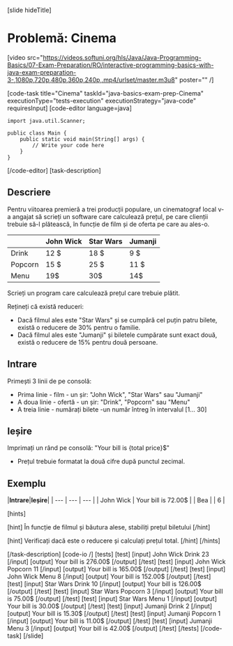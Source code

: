 [slide hideTitle]
# Problemă: Cinema

[video src="https://videos.softuni.org/hls/Java/Java-Programming-Basics/07-Exam-Preparation/RO/interactive-programming-basics-with-java-exam-preparation-3-,1080p,720p,480p,360p,240p,.mp4/urlset/master.m3u8" poster="" /]

[code-task title="Cinema" taskId="java-basics-exam-prep-Cinema" executionType="tests-execution" executionStrategy="java-code" requiresInput]
[code-editor language=java]
```
import java.util.Scanner;

public class Main {
    public static void main(String[] args) {
        // Write your code here
    }
}
```
[/code-editor]
[task-description]
## Descriere
Pentru viitoarea premieră a trei producții populare, un cinematograf local v-a angajat să scrieți un software care calculează prețul, pe care clienții trebuie să-l plătească, în funcție de film și de oferta pe care au ales-o.

|   | John Wick | Star Wars | Jumanji |
| --- | --- | --- | --- |
| Drink | 12 $ | 18 $ | 9 $ |
| Popcorn | 15 $ | 25 $ | 11 $ |
| Menu | 19$ | 30$ | 14$ |

Scrieți un program care calculează prețul care trebuie plătit.

Rețineți că există reduceri:
- Dacă filmul ales este "Star Wars" și se cumpără cel puțin patru bilete, există o reducere de 30% pentru o familie.
- Dacă filmul ales este "Jumanji" și biletele cumpărate sunt exact două, există o reducere de 15% pentru două persoane.

## Intrare
Primești 3 linii de pe consolă:
- Prima linie - film - un șir: "John Wick", "Star Wars" sau "Jumanji"
- A doua linie - ofertă - un șir: "Drink", "Popcorn" sau "Menu"
- A treia linie - numărați bilete -un număr întreg în intervalul [1… 30]

## Ieșire
Imprimați un rând pe consolă: "Your bill is \{total price\}$"
  * Prețul trebuie formatat la două cifre după punctul zecimal.

## Exemplu
|**Intrare**|**Ieșire**|
| --- | --- | --- |
| John Wick | Your bill is 72.00$ | 
| Bea | 
| 6 | 

[hints]

[hint]
În funcție de filmul și băutura alese, stabiliți prețul biletului
[/hint]

[hint]
Verificați dacă este o reducere și calculați prețul total.
[/hint]
[/hints]

[/task-description]
[code-io /]
[tests]
[test]
[input]
John Wick
Drink
23
[/input]
[output]
Your bill is 276.00$
[/output]
[/test]
[test]
[input]
John Wick
Popcorn
11
[/input]
[output]
Your bill is 165.00$
[/output]
[/test]
[test]
[input]
John Wick
Menu
8
[/input]
[output]
Your bill is 152.00$
[/output]
[/test]
[test]
[input]
Star Wars
Drink
10
[/input]
[output]
Your bill is 126.00$
[/output]
[/test]
[test]
[input]
Star Wars
Popcorn
3
[/input]
[output]
Your bill is 75.00$
[/output]
[/test]
[test]
[input]
Star Wars
Menu
1
[/input]
[output]
Your bill is 30.00$
[/output]
[/test]
[test]
[input]
Jumanji
Drink
2
[/input]
[output]
Your bill is 15.30$
[/output]
[/test]
[test]
[input]
Jumanji
Popcorn
1
[/input]
[output]
Your bill is 11.00$
[/output]
[/test]
[test]
[input]
Jumanji
Menu
3
[/input]
[output]
Your bill is 42.00$
[/output]
[/test]
[/tests]
[/code-task]
[/slide]

